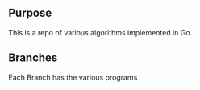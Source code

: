 ## Purpose

This is a repo of various algorithms implemented in Go.

## Branches

Each Branch has the various programs

